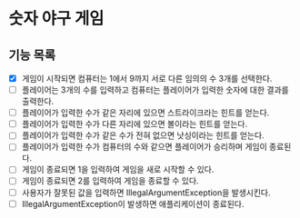 # 숫자 야구 게임
## 기능 목록
- [x] 게임이 시작되면 컴퓨터는 1에서 9까지 서로 다른 임의의 수 3개를 선택한다.
- [ ] 플레이어는 3개의 수를 입력하고 컴퓨터는 플레이어가 입력한 숫자에 대한 결과를 출력한다.
- [ ] 플레이어가 입력한 수가 같은 자리에 있으면 스트라이크라는 힌트를 얻는다.
- [ ] 플레이어가 입력한 수가 다른 자리에 있으면 볼이라는 힌트를 얻는다.
- [ ] 플레이어가 입력한 수가 같은 수가 전혀 없으면 낫싱이라는 힌트를 얻는다.
- [ ] 플레이어가 입력한 수가 컴퓨터의 수와 같으면 플레이어가 승리하며 게임이 종료된다.
- [ ] 게임이 종료되면 1을 입력하여 게임을 새로 시작할 수 있다.
- [ ] 게임이 종료되면 2를 입력하여 게임을 종료할 수 있다.
- [ ] 사용자가 잘못된 값을 입력하면 IllegalArgumentException을 발생시킨다.
- [ ] IllegalArgumentException이 발생하면 애플리케이션이 종료된다.